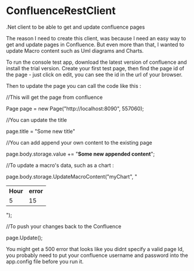 # ConfluenceRestClient
.Net client to be able to get and update confluence pages

The reason I need to create this client, was because I need an easy way to get and update pages in Confluence. But even more than that, I wanted to update Macro content such as Uml diagrams and Charts.

To run the console test app, download the latest version of confluence and install the trial version. Create your first test page, then find the page id of the page - just click on edit, you can see the id in the url of your browser.

Then to update the page you can call the code like this :

//This will get the page from confluence

Page page = new Page("http://localhost:8090", 557060);

//You can update the title

page.title = "Some new title"

//You can add append your own content to the existing page

page.body.storage.value += "<b>Some new appended content</b>";

//To update a macro's data, such as a chart :

page.body.storage.UpdateMacroContent("myChart", "<table><tr><th>Hour</th><th>error</th></tr><tr><td>5</td><td>15</td></tr></table>");

//To push your changes back to the Confluence

page.Update();

You might get a 500 error that looks like you didnt specify a valid page Id, you probably need to put your confluence username and password into the app.config file before you run it.
